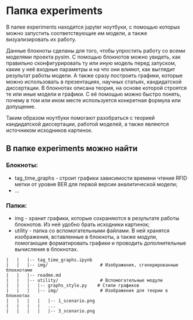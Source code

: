 # Папка experiments
В папке experiments находятся jupyter ноутбуки, с помощью которых можно запустить соответствующие им модели, а также визуализировать их работу.

Данные блокноты сделаны для того, чтобы упростить работу со всеми моделями проекта pysim. С помощью блокнотов можно увидеть, как правильно сконфигурировать ту или иную модель перед запуском, какие у неё входные параметры и на что они влияют, как выглядит результат работы модели. А также сразу построить графики, которые можно использовать в презентациях, научных статьях, кандидатской диссертации. В блокнотах описана теория, на основе которой строятся те или иные модели и графики. С её помощью можно быстро понять, почему в том или ином месте используется конкретная формула или допущение.

Таким образом ноутбуки помогают разобраться с теорией кандидатской диссертации, работой моделей, а также являются источником исходников картинок.

## В папке experiments можно найти 
### Блокноты:
* tag_time_graphs - строит графики зависимости времени чтения RFID метки от уровня BER для первой версии аналитической модели;
* ...
### Папки:
* img - хранит графики, которые сохраняются в результате работы блокнотов. Из неё удобно брать исходники картинок;
* utility - папка со вспомогательными файлами. В ней хранятся изображения, вставленные в блокноты, а также модули, помогающие форматировать графики и проводить дополнительные вычисления в блокнотах.

```
|   |   |-- tag_time_graphs.ipynb
|   |   |-- img/                    # Изображения, сгенерированные блокнотами
|   |   |-- readme.md
|   |   |-- utility/                # Вспомогательные модули
|   |   |   |-- graphs_style.py    # Стили графиков
|   |   |   |-- img/                # Изображения для теории в блокнотах
|   |   |   |   |-- 1_scenario.png
|   |   |   |   ...
|   |   |   |   |-- 3_scenario.png
```